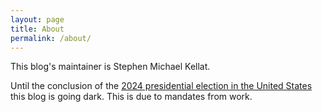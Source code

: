 ```yaml
---
layout: page
title: About
permalink: /about/
---
```


This blog's maintainer is Stephen Michael Kellat.  

Until the conclusion of the [2024 presidential election in the United States](https://simple.wikipedia.org/wiki/2024_United_States_presidential_election) this blog is going dark.  This is due to mandates from work.
